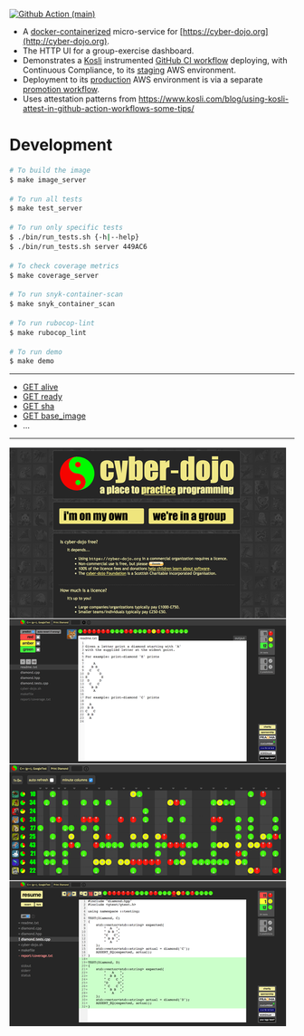 [![Github Action (main)](https://github.com/cyber-dojo/dashboard/actions/workflows/commit_trigger.yml/badge.svg?branch=main)](https://github.com/cyber-dojo/dashboard/actions)


- A [docker-containerized](https://registry.hub.docker.com/r/cyberdojo/dashboard) micro-service for [https://cyber-dojo.org](http://cyber-dojo.org).
- The HTTP UI for a group-exercise dashboard.
- Demonstrates a [Kosli](https://www.kosli.com/) instrumented [GitHub CI workflow](https://app.kosli.com/cyber-dojo/flows/dashboard-ci/trails/) deploying, with Continuous Compliance, to its [staging](https://app.kosli.com/cyber-dojo/environments/aws-beta/snapshots/) AWS environment.
- Deployment to its [production](https://app.kosli.com/cyber-dojo/environments/aws-prod/snapshots/) AWS environment is via a separate [promotion workflow](https://github.com/cyber-dojo/aws-prod-co-promotion).
- Uses attestation patterns from https://www.kosli.com/blog/using-kosli-attest-in-github-action-workflows-some-tips/

# Development

```bash
# To build the image
$ make image_server

# To run all tests
$ make test_server

# To run only specific tests
$ ./bin/run_tests.sh {-h|--help}
$ ./bin/run_tests.sh server 449AC6

# To check coverage metrics
$ make coverage_server

# To run snyk-container-scan
$ make snyk_container_scan

# To run rubocop-lint
$ make rubocop_lint

# To run demo
$ make demo
```

- - - -
* [GET alive](docs/api.md#get-alive)  
* [GET ready](docs/api.md#get-ready)
* [GET sha](docs/api.md#get-sha)
* [GET base_image](docs/api.md#get-base-image)
* ...

- - - -
![cyber-dojo.org home page](https://github.com/cyber-dojo/cyber-dojo/blob/master/shared/home_page_snapshot.png)
